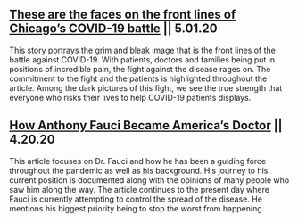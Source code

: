 ## [These are the faces on the front lines of Chicago’s COVID-19 battle](https://www.chicagotribune.com/coronavirus/ct-corona-hospital-doctors-nurses-portraits-20200501-ypospcmmsrh5hiqvmmzmloiqxa-photogallery.html)  ||  5.01.20

This story portrays the grim and bleak image that is the front lines of the battle against COVID-19. With patients, doctors and families being put in positions of incredible pain, the fight against the disease rages on. The commitment to the fight and the patients is highlighted throughout the article. Among the dark pictures of this fight, we see the true strength that everyone who risks their lives to help COVID-19 patients displays.

## [How Anthony Fauci Became America’s Doctor](https://www.newyorker.com/magazine/2020/04/20/how-anthony-fauci-became-americas-doctor)  ||  4.20.20

This article focuses on Dr. Fauci and how he has been a guiding force throughout the pandemic as well as his background. His journey to his current position is documented along with the opinions of many people who saw him along the way. The article continues to the present day where Fauci is currently attempting to control the spread of the disease. He mentions his biggest priority being to stop the worst from happening.